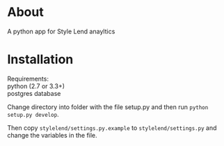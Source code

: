 # About

A python app for Style Lend anayltics

# Installation

Requirements:  
python (2.7 or 3.3+)  
postgres database

Change directory into folder with the file setup.py and then run `python
setup.py develop`.

Then copy `stylelend/settings.py.example` to `stylelend/settings.py` and change the
variables in the file. 
